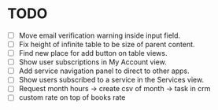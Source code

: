 # TODO

 - [ ] Move email verification warning inside input field.
 - [ ] Fix height of infinite table to be size of parent content.
 - [ ] Find new place for add button on table views.
 - [ ] Show user subscriptions in My Account view.
 - [ ] Add service navigation panel to direct to other apps.
 - [ ] Show users subscribed to a service in the Services view.
 - [ ] Request month hours -> create csv of month -> task in crm
 - [ ] custom rate on top of books rate
